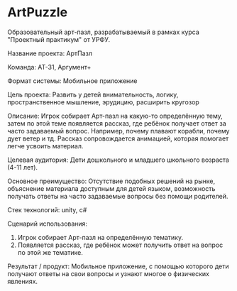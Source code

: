 # ArtPuzzle
Образовательный арт-пазл, разрабатываемый в рамках курса "Проектный практикум" от УРФУ.

Название проекта: АртПазл

Команда: АТ-31, Аргумент+

Формат системы: Мобильное приложение

Цель проекта:
Развить у детей внимательность, логику, пространственное мышление, эрудицию, расширить кругозор

Описание:
Игрок собирает Арт-пазл на какую-то определённую тему, затем по этой теме появляется рассказ, где ребёнок получает ответ за часто задаваемый вопрос. Например, почему плавают корабли, почему дует ветер и тд. Рассказ сопровождается анимацией, которая помогает легче усвоить материал.

Целевая аудитория:
Дети дошкольного и младшего школьного возраста (4-11 лет).

Основное преимущество:
Отсутствие подобных решений на рынке, объяснение материала доступным для детей языком, возможность получать ответы на часто задаваемые вопросы без помощи родителей.

Стек технологий: unity, c#

Сценарий использования:
 1. Игрок собирает Арт-пазл на определённую тематику.
 2. Появляется рассказ, где ребёнок может получить ответ на вопрос по этой же тематике.
 
Результат / продукт: Мобильное приложение, с помощью которого дети получают ответы на свои вопросы и узнают многое о физических явлениях.
